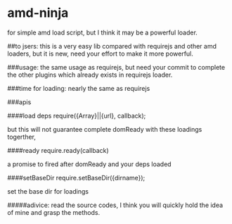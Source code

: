 # amd-ninja
for simple amd load script, but I think it may be a powerful loader.

##to jsers:
this is a very easy lib compared with requirejs and other amd loaders, but it is new, need your effort to make it more powerful.

###usage:
the same usage as requirejs, but need your commit to complete the other plugins which already exists in requirejs loader.

###time for loading:
nearly the same as requirejs

###apis

####load deps
require({Array}||{url}, callback);

but this will not guarantee complete domReady with these loadings togerther,

####ready
require.ready(callback)

a promise to fired after domReady and your deps loaded

####setBaseDir
require.setBaseDir({dirname});

set the base dir for loadings

#####adivice: read the source codes, I think you will quickly hold the idea of mine and grasp the methods.



